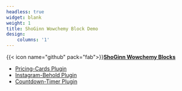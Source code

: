 ```yaml
---
headless: true
widget: blank
weight: 1
title: ShoGinn Wowchemy Block Demo
design:
    columns: '1'
---
```


{{< icon name="github" pack="fab">}}[**ShoGinn Wowchemy Blocks**](https://github.com/shoginn/wowchemy-blocks)

* [Pricing-Cards Plugin](#pricing-cards)
* [Instagram-Behold Plugin](#instagram-behold)
* [Countdown-Timer Plugin](#countdown-timer)
